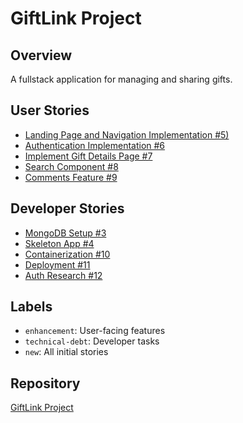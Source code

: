 # GiftLink Project

## Overview
A fullstack application for managing and sharing gifts.

## User Stories
- [Landing Page and Navigation Implementation #5)](https://github.com/sthwalo/fullstack-capstone-project/issues/5)
- [Authentication Implementation #6](https://github.com/sthwalo/fullstack-capstone-project/issues/6)
- [Implement Gift Details Page #7](https://github.com/sthwalo/fullstack-capstone-project/issues/7)
- [Search Component #8](https://github.com/sthwalo/fullstack-capstone-project/issues/8)
- [Comments Feature #9](https://github.com/sthwalo/fullstack-capstone-project/issues/9)

## Developer Stories
- [MongoDB Setup #3](https://github.com/sthwalo/fullstack-capstone-project/issues/3)
- [Skeleton App #4](https://github.com/sthwalo/fullstack-capstone-project/issues/4)
- [Containerization #10](https://github.com/sthwalo/fullstack-capstone-project/issues/10)
- [Deployment #11](https://github.com/sthwalo/fullstack-capstone-project/issues/11)
- [Auth Research #12](https://github.com/sthwalo/fullstack-capstone-project/issues/12)

## Labels
- `enhancement`: User-facing features
- `technical-debt`: Developer tasks
- `new`: All initial stories

## Repository
[GiftLink Project](https://github.com/sthwalo/fullstack-capstone-project.git)